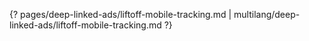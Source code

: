 {? pages/deep-linked-ads/liftoff-mobile-tracking.md | multilang/deep-linked-ads/liftoff-mobile-tracking.md ?}
